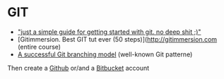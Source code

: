 GIT
===

- ["just a simple guide for getting started with git. no deep shit ;)"](http://rogerdudler.github.com/git-guide)
- [Gitimmersion. Best GIT tut ever (50 steps)](http://gitimmersion.com (entire course)
- [A successful Git branching model](http://nvie.com/posts/a-successful-git-branching-model) (well-known Git patterne)

Then create a [Github](http://github.com) or/and a [Bitbucket](https://bitbucket.org) account
